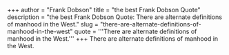+++
author = "Frank Dobson"
title = "the best Frank Dobson Quote"
description = "the best Frank Dobson Quote: There are alternate definitions of manhood in the West."
slug = "there-are-alternate-definitions-of-manhood-in-the-west"
quote = '''There are alternate definitions of manhood in the West.'''
+++
There are alternate definitions of manhood in the West.
